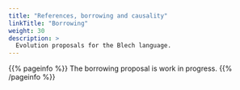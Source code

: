 ```yaml
---
title: "References, borrowing and causality"
linkTitle: "Borrowing"
weight: 30
description: >
  Evolution proposals for the Blech language.
---
```


{{% pageinfo %}}
The borrowing proposal is work in progress.
{{% /pageinfo %}}